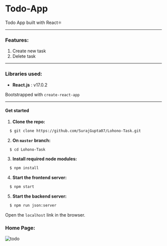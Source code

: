 # Todo-App
Todo App built with React⚛  

---
### Features:
1. Create new task
2. Delete task
-----
### Libraries used: 
- **React.js** : v17.0.2

Bootstrapped with `create-react-app`

---
#### Get started

1. **Clone the repo:**
```bash
  $ git clone https://github.com/SurajGupta07/Lohono-Task.git
```
2. **On `master` branch:**
```bash
  $ cd Lohono-Task
```
3. **Install required node modules:**
```bash
  $ npm install
```
4. **Start the frontend server:**
```bash
  $ npm start
```
5. **Start the backend server:**
```bash
  $ npm run json:server
```
Open the `localhost` link in the browser.

### Home Page:
![todo](https://user-images.githubusercontent.com/48823022/139685938-e9aea1df-4788-430c-b37b-2cea96bdc890.png)
